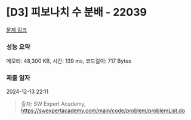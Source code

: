 # [D3] 피보나치 수 분배 - 22039 

[문제 링크](https://swexpertacademy.com/main/code/problem/problemDetail.do?contestProbId=AZGSf4TaM08DFAXd) 

### 성능 요약

메모리: 48,300 KB, 시간: 139 ms, 코드길이: 717 Bytes

### 제출 일자

2024-12-13 22:11



> 출처: SW Expert Academy, https://swexpertacademy.com/main/code/problem/problemList.do